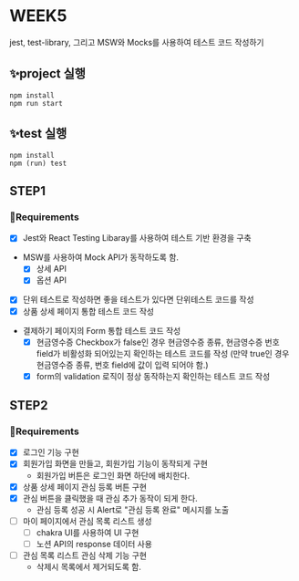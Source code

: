 # WEEK5

jest, test-library, 그리고 MSW와 Mocks를 사용하여 테스트 코드 작성하기

## ✨project 실행

```
npm install
npm run start
```

## ✨test 실행

```
npm install
npm (run) test
```

## STEP1

### 📜Requirements

- [x] Jest와 React Testing Libaray를 사용하여 테스트 기반 환경을 구축
- MSW를 사용하여 Mock API가 동작하도록 함.
  - [x] 상세 API
  - [x] 옵션 API
- [x] 단위 테스트로 작성하면 좋을 테스트가 있다면 단위테스트 코드를 작성
- [x] 상품 상세 페이지 통합 테스트 코드 작성
- 결제하기 페이지의 Form 통합 테스트 코드 작성
  - [x] 현금영수증 Checkbox가 false인 경우 현금영수증 종류, 현금영수증 번호 field가 비활성화 되어있는지 확인하는 테스트 코드를 작성 (만약 true인 경우 현금영수증 종류, 번호 field에 값이 입력 되어야 함.)
  - [x] form의 validation 로직이 정상 동작하는지 확인하는 테스트 코드 작성

## STEP2

### 📜Requirements

- [x] 로그인 기능 구현
- [x] 회원가입 화면을 만들고, 회원가입 기능이 동작되게 구현
  - 회원가입 버튼은 로그인 화면 하단에 배치한다.
- [x] 상품 상세 페이지 관심 등록 버튼 구현
- [x] 관심 버튼을 클릭했을 때 관심 추가 동작이 되게 한다.
  - 관심 등록 성공 시 Alert로 "관심 등록 완료" 메시지를 노출
- [ ] 마이 페이지에서 관심 목록 리스트 생성
  - [ ] chakra UI를 사용하여 UI 구현
  - [ ] 노션 API의 response 데이터 사용
- [ ] 관심 목록 리스트 관심 삭제 기능 구현
  - 삭제시 목록에서 제거되도록 함.
